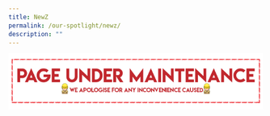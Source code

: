 ```yaml
---
title: NewZ
permalink: /our-spotlight/newz/
description: ""
---
```

![Under Maintenance](/images/Others/page%20under%20maintenance.png)